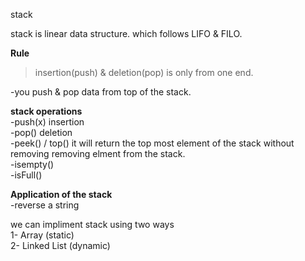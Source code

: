 stack

stack is linear data structure. which follows LIFO & FILO.

**Rule**<br>
>insertion(push) & deletion(pop) is only from one end.<br>

-you push & pop data from top of the stack.<br>

**stack operations** <br>
-push(x) insertion  <br>
-pop() deletion <br>
-peek() / top() it will return the top most element of the stack without removing removing elment from the stack. <br>
-isempty() <br>
-isFull()  <br>

**Application of the stack** <br>
-reverse a string  <br>


we can impliment stack using two ways <br>
    1- Array (static)<br>
    2- Linked List (dynamic)<br>